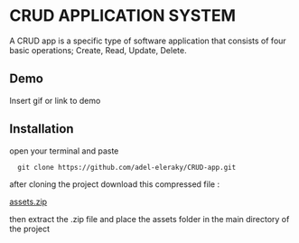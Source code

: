 # CRUD APPLICATION SYSTEM

A CRUD app is a specific type of software application that consists of four basic operations; Create, Read, Update, Delete.



## Demo

Insert gif or link to demo



## Installation

open your terminal and paste

```
  git clone https://github.com/adel-eleraky/CRUD-app.git
```
    
after cloning the project download this compressed file : 

[assets.zip](https://github.com/adel-eleraky/CRUD-app/files/10377060/assets.zip)

then extract the .zip file and place the assets folder in the main directory of the project 



